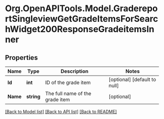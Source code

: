 # Org.OpenAPITools.Model.GradereportSingleviewGetGradeItemsForSearchWidget200ResponseGradeitemsInner

## Properties

Name | Type | Description | Notes
------------ | ------------- | ------------- | -------------
**Id** | **int** | ID of the grade item | [optional] [default to null]
**Name** | **string** | The full name of the grade item | [optional] 

[[Back to Model list]](../README.md#documentation-for-models) [[Back to API list]](../README.md#documentation-for-api-endpoints) [[Back to README]](../README.md)

